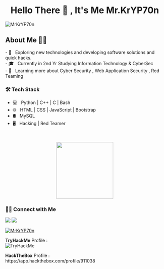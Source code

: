 
<h1 align="center"  >Hello There 👋 , It's Me Mr.KrYP70n</h1>

<p align="left"> <img src="https://komarev.com/ghpvc/?username=MrKrYP70n&label=Profile%20views&color=0e75b6&style=for-the-badge&logoColor=ffffff&labelColor=1a1a1a&color=802000" alt="MrKrYP70n" /> </p>

<h2 align="left" > About Me 🧑‍💻 </h2>
- 🤔 &nbsp; Exploring new technologies and developing software solutions and quick hacks. <br>
- 🎓 &nbsp; Currently in 2nd Yr Studying Information Technology & CyberSec<br>
- 🌱 &nbsp; Learning more about Cyber Security , Web Application Security , Red Teaming <br>

<h3>🛠 Tech Stack</h3>

- 💻 &nbsp; Python | C++ | C | Bash 
- 🌐 &nbsp; HTML | CSS | JavaScript | Bootstrap 
- 🛢 &nbsp; MySQL 
- 🖥 &nbsp; Hacking | Red Teamer 

<br/>
<p align="center">
<a href="https://github.com/MrKrYP70n">
  <img height="180em" src="https://github-readme-stats-eight-theta.vercel.app/api?username=MrKrYP70n&show_icons=true&theme=algolia&include_all_commits=true&count_private=true"/>
  
</a>
</p>

<h3> 🤝🏻 Connect with Me </h3>
<p align "center" > <a href="mailto:mr.kryp70n@gmail.com"><img src="https://img.shields.io/badge/-Mr.KrYP70n-D14836?style=flat&logo=Gmail&logoColor=white"/></a>
<a href="https://twitter.com/MrKrYP70n"><img src="https://img.shields.io/badge/-@Mr.KrYP70n-1DA1F2?style=flat&logo=Twitter&logoColor=white"/></a>
</p>
<p align="left"> <a href="https://github.com/ryo-ma/github-profile-trophy"><img src="https://github-profile-trophy.vercel.app/?username=MrKrYP70n&theme=onedark" alt="MrKrYP70n" /></a> </p>
<p> <b>TryHackMe</b> Profile : <br>
<img src="https://tryhackme-badges.s3.amazonaws.com/Mr.KrYP70N.png" alt="TryHackMe"> </p>
<p> <b>HackTheBox</b> Profile : <br>
https://app.hackthebox.com/profile/911038
  
